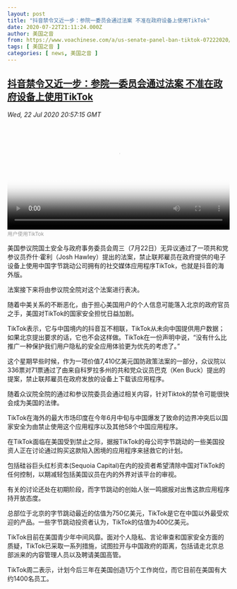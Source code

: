 ```yaml
---
layout: post
title: "抖音禁令又近一步：参院一委员会通过法案 不准在政府设备上使用TikTok"
date: 2020-07-22T21:11:24.000Z
author: 美国之音
from: https://www.voachinese.com/a/us-senate-panel-ban-tiktok-07222020/5513430.html
tags: [ 美国之音 ]
categories: [ news, 美国之音 ]
---
```

<!--1595452284000-->
[抖音禁令又近一步：参院一委员会通过法案 不准在政府设备上使用TikTok](https://www.voachinese.com/a/us-senate-panel-ban-tiktok-07222020/5513430.html)
------

<div>
<div><i>Wed, 22 Jul 2020 20:57:15 GMT</i></div><video poster="https://images.weserv.nl?url=gdb.voanews.com/f3505440-19c7-4924-a1ff-34c817667942_tv_r1_s_w900.jpg" src="https://av.voanews.com/Videoroot/Pangeavideo/2019/01/f/f3/f3505440-19c7-4924-a1ff-34c817667942_mobile.mp4" style="width:100%" controls></video><div><small style="color: #999;">用户使用TikTok</small></div><p>美国参议院国土安全与政府事务委员会周三（7月22日）无异议通过了一项共和党参议员乔什·霍利（Josh Hawley）提出的法案，禁止联邦雇员在政府提供的电子设备上使用中国字节跳动公司拥有的社交媒体应用程序TikTok，也就是抖音的海外版。</p><p>法案接下来将由参议院全院对这个法案进行表决。</p><p>随着中美关系的不断恶化，由于担心美国用户的个人信息可能落入北京的政府官员之手，美国对TikTok的国家安全担忧日益加剧。</p><p>TikTok表示，它与中国境内的抖音互不相联，TikTok从未向中国提供用户数据；如果北京提出要求的话，它也不会这样做。TikTok在一份声明中说，“没有什么比推广一种保护我们用户隐私的安全应用体验更为优先的考虑了。”</p><p>这个星期早些时候，作为一项价值7,410亿美元国防政策法案的一部分，众议院以336票对71票通过了由来自科罗拉多州的共和党众议员巴克（Ken Buck）提出的提案，禁止联邦雇员在政府发放的设备上下载该应用程序。</p><p>随着众议院全院的通过和参议院委员会通过相关内容，针对Tiktok的禁令可能很快会成为美国的法律。</p><p>TikTok在海外的最大市场印度在今年6月中旬与中国爆发了致命的边界冲突后以国家安全为由禁止使用这个应用程序以及其他58个中国应用程序。</p><p>在TikTok面临在美国受到禁止之际，据报TikTok的母公司字节跳动的一些美国投资人正在讨论通过购买这款陷入困境的应用程序来拯救它的计划。</p><p>包括硅谷巨头红杉资本(Sequoia Capital)在内的投资者希望清除中国对TikTok的任何控制，以期减轻包括美国议员在内的外界对该平台的审视。</p><p>有关的讨论还处在初期阶段，而字节跳动的创始人张一鸣据报对出售这款应用程序持开放态度。</p><p>总部位于北京的字节跳动最近的估值为750亿美元，TikTok是它在中国以外最受欢迎的产品。一些字节跳动投资者认为，TikTok的估值为400亿美元。</p><p>TikTok目前在美国青少年中间风靡。面对个人隐私、言论审查和国家安全方面的质疑，TikTok已采取一系列措施，试图拉开与中国政府的距离，包括请走北京总部派来的内容管理人员以及聘请美国高管。</p><p>TikTok周二表示，计划今后三年在美国创造1万个工作岗位，而它目前在美国有大约1400名员工。</p>
</div>
